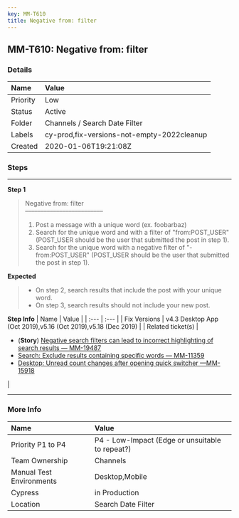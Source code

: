 ```yaml
---
key: MM-T610
title: Negative from: filter
---
```


## MM-T610: Negative from: filter

### Details

| Name     | Value                                      |
| :------- | :----------------------------------------- |
| Priority | Low                                        |
| Status   | Active                                     |
| Folder   | Channels / Search Date Filter              |
| Labels   | cy-prod,fix-versions-not-empty-2022cleanup |
| Created  | 2020-01-06T19:21:08Z                       |

### Steps

<hr/>

**Step 1**

> <article>Negative from: filter<br>–––––––––––––––––––––––––<ol><li>Post a message with a unique word (ex. foobarbaz)</li><li>Search for the unique word and with a filter of "from:POST_USER" (POST_USER should be the user that submitted the post in step 1).</li><li>Search for the unique word with a negative filter of "-from:POST_USER" (POST_USER should be the user that submitted the post in step 1).</li></ol></article>

**Expected**

> <article><ul><li>On step 2, search results that include the post with your unique word.</li><li>On step 3, search results should not include your new post.</li></ul></article>

**Step Info**
| Name | Value |
| :--- | :--- |
| Fix Versions | v4.3 Desktop App (Oct 2019),v5.16 (Oct 2019),v5.18 (Dec 2019) |
| Related ticket(s) | <ul><li>(<strong>Story</strong>) <a href="https://mattermost.atlassian.net/browse/MM-19487" rel="noopener noreferrer" target="_blank">Negative search filters can lead to incorrect highlighting of search results — MM-19487</a></li><li><a href="https://mattermost.atlassian.net/browse/MM-11359" rel="noopener noreferrer" target="_blank">Search: Exclude results containing specific words — MM-11359</a></li><li><a href="https://mattermost.atlassian.net/browse/MM-15918">Desktop: Unread count changes after opening quick switcher —MM-15918</a></li></ul> |

<hr/>

### More Info

| Name                     | Value                                           |
| :----------------------- | :---------------------------------------------- |
| Priority P1 to P4        | P4 - Low-Impact (Edge or unsuitable to repeat?) |
| Team Ownership           | Channels                                        |
| Manual Test Environments | Desktop,Mobile                                  |
| Cypress                  | in Production                                   |
| Location                 | Search Date Filter                              |
